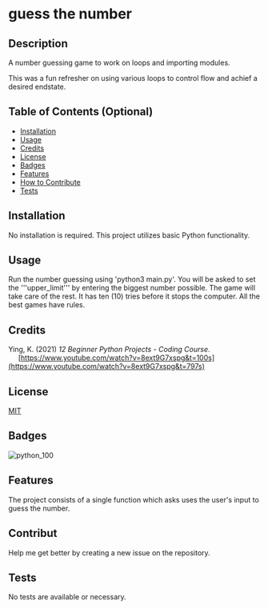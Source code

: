 # guess the number

## Description
A number guessing game to work on loops and importing modules.

This was a fun refresher on using various loops to control flow and achief a desired endstate.

## Table of Contents (Optional)
- [Installation](#installation)
- [Usage](#usage)
- [Credits](#credits)
- [License](#license)
- [Badges](#badges)
- [Features](#features)
- [How to Contribute](#contribute)
- [Tests](#tests)

## Installation
No installation is required. This project utilizes basic Python functionality.

## Usage
Run the number guessing using 'python3 main.py'. You will be asked to set the '''upper_limit''' by entering the biggest number possible. The game will take care of the rest. It has ten (10) tries before it stops the computer. All the best games have rules.

## Credits
Ying, K. (2021) *12 Beginner Python Projects - Coding Course*.<br />
&nbsp;&nbsp;&nbsp;&nbsp;&nbsp;[https://www.youtube.com/watch?v=8ext9G7xspg&t=100s](https://www.youtube.com/watch?v=8ext9G7xspg&t=797s)

## License
[MIT](LICENSE)

## Badges
![python_100](https://img.shields.io/badge/Python-%23100daysofcode-green)

## Features
The project consists of a single function which asks uses the user's input to guess the number.

## Contribut
Help me get better by creating a new issue on the repository.

## Tests
No tests are available or necessary.